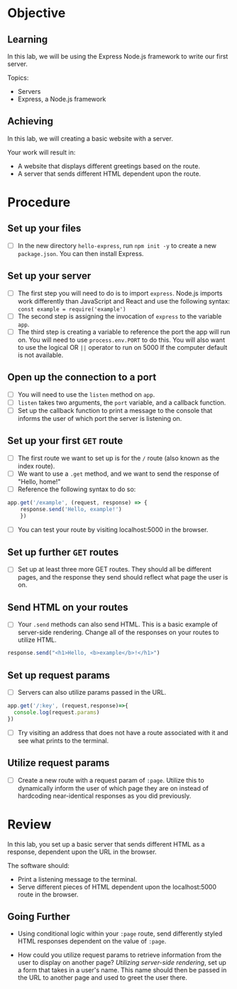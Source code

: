 # Objective

## Learning

In this lab, we will be using the Express Node.js framework to write our first server.

Topics:

- Servers
- Express, a Node.js framework

## Achieving

In this lab, we will creating a basic website with a server.

Your work will result in:

- A website that displays different greetings based on the route.
- A server that sends different HTML dependent upon the route.

# Procedure

## Set up your files

- [ ] In the new directory `hello-express`, run `npm init -y` to create a new `package.json`. You can then install Express.

## Set up your server

- [ ] The first step you will need to do is to import `express`. Node.js imports work differently than JavaScript and React and use the following syntax:
`const example = require('example')`
- [ ] The second step is assigning the invocation of `express` to the variable `app`.
- [ ] The third step is creating a variable to reference the port the app will run on. You will need to use `process.env.PORT` to do this. You will also want to use the logical OR `||` operator to run on 5000 If the computer default is not available.

## Open up the connection to a port

- [ ] You will need to use the `listen` method on `app`.
- [ ] `listen` takes two arguments, the `port` variable, and a callback function.
- [ ] Set up the callback function to print a message to the console that informs the user of which port the server is listening on.

## Set up your first `GET` route

- [ ] The first route we want to set up is for the `/` route (also known as the index route).
- [ ] We want to use a `.get` method, and we want to send the response of "Hello, home!"
- [ ] Reference the following syntax to do so:
```js
app.get('/example', (request, response) => {
    response.send('Hello, example!')
    })
```
- [ ] You can test your route by visiting localhost:5000 in the browser.

## Set up further `GET` routes

- [ ] Set up at least three more GET routes. They should all be different pages, and the response they send should reflect what page the user is on.

## Send HTML on your routes

- [ ] Your `.send` methods can also send HTML. This is a basic example of server-side rendering. Change all of the responses on your routes to utilize HTML. 
```js
response.send("<h1>Hello, <b>example</b>!</h1>")
```

## Set up request params

- [ ] Servers can also utilize params passed in the URL. 
```js
app.get('/:key', (request,response)=>{
  console.log(request.params)
})
```
- [ ] Try visiting an address that does not have a route associated with it and see what prints to the terminal.

## Utilize request params

- [ ] Create a new route with a request param of `:page`. Utilize this to dynamically inform the user of which page they are on instead of hardcoding near-identical responses as you did previously. 

# Review

In this lab, you set up a basic server that sends different HTML as a response, dependent upon the URL in the browser.

The software should:

- Print a listening message to the terminal.
- Serve different pieces of HTML dependent upon the localhost:5000 route in the browser.

## Going Further

- Using conditional logic within your `:page` route, send differently styled HTML responses dependent on the value of `:page`.

- How could you utilize request params to retrieve information from the user to display on another page? _Utilizing server-side rendering_, set up a form that takes in a user's name. This name should then be passed in the URL to another page and used to greet the user there.
